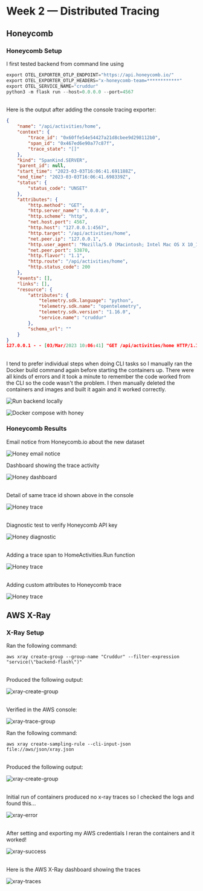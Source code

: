 # Week 2 — Distributed Tracing

## Honeycomb

### Honeycomb Setup

I first tested backend from command line using

```python
export OTEL_EXPORTER_OTLP_ENDPOINT="https://api.honeycomb.io/"
export OTEL_EXPORTER_OTLP_HEADERS="x-honeycomb-team=************"
export OTEL_SERVICE_NAME="cruddur"
python3 -m flask run --host=0.0.0.0 --port=4567
```

<br/>Here is the output after adding the console tracing exporter:

```json
{
    "name": "/api/activities/home",
    "context": {
        "trace_id": "0x60ffe54e54427a21d8cbee9d298112b0",
        "span_id": "0x467ed6e90a77c87f",
        "trace_state": "[]"
    },
    "kind": "SpanKind.SERVER",
    "parent_id": null,
    "start_time": "2023-03-03T16:06:41.691188Z",
    "end_time": "2023-03-03T16:06:41.698339Z",
    "status": {
        "status_code": "UNSET"
    },
    "attributes": {
        "http.method": "GET",
        "http.server_name": "0.0.0.0",
        "http.scheme": "http",
        "net.host.port": 4567,
        "http.host": "127.0.0.1:4567",
        "http.target": "/api/activities/home",
        "net.peer.ip": "127.0.0.1",
        "http.user_agent": "Mozilla/5.0 (Macintosh; Intel Mac OS X 10_15_7) AppleWebKit/605.1.15 (KHTML, like Gecko) Version/16.3 Safari/605.1.15",
        "net.peer.port": 53870,
        "http.flavor": "1.1",
        "http.route": "/api/activities/home",
        "http.status_code": 200
    },
    "events": [],
    "links": [],
    "resource": {
        "attributes": {
            "telemetry.sdk.language": "python",
            "telemetry.sdk.name": "opentelemetry",
            "telemetry.sdk.version": "1.16.0",
            "service.name": "cruddur"
        },
        "schema_url": ""
    }
}
127.0.0.1 - - [03/Mar/2023 10:06:41] "GET /api/activities/home HTTP/1.1" 200 -
```

<br/>I tend to prefer individual steps when doing CLI tasks so I manually ran the Docker build command again before starting the containers up. There were all kinds of errors and it took a minute to remember the code worked from the CLI so the code wasn't the problem. I then manually deleted the containers and images and built it again and it worked correctly.

![Run backend locally](assets/cruddur-wk2-dkr-honey1.png)

![Docker compose with honey](assets/cruddur-wk2-dkr-honey2.png)

### Honeycomb Results

Email notice from Honeycomb.io about the new dataset

![Honey email notice](assets/cruddur-wk2-dkr-honey3.jpeg)

Dashboard showing the trace activity

![Honey dashboard](assets/cruddur-wk2-dkr-honey4.png)

<br/>Detail of same trace id shown above in the console

![Honey trace](assets/cruddur-wk2-dkr-honey5.png)

<br/>Diagnostic test to verify Honeycomb API key

![Honey diagnostic](assets/cruddur-wk2-dkr-honey6.png)

<br/>Adding a trace span to HomeActivities.Run function

![Honey trace](assets/cruddur-wk2-dkr-honey7.png)

<br/>Adding custom attributes to Honeycomb trace

![Honey trace](assets/cruddur-wk2-dkr-honey8.png)

## AWS X-Ray

### X-Ray Setup

Ran the following command:

```shell
aws xray create-group --group-name "Cruddur" --filter-expression "service(\"backend-flash\")"
```

<br/>Produced the following output:

![xray-create-group](assets/cruddur-wk2-xray-create-group.png)

<br/>Verified in the AWS console:

![xray-trace-group](assets/cruddur-wk2-xray-trace-group.png)

Ran the following command:

```shell
aws xray create-sampling-rule --cli-input-json file://aws/json/xray.json
```

<br/>Produced the following output:

![xray-create-group](assets/cruddur-wk2-xray-create-sampling-rule.png)

<br/>Initial run of containers produced no x-ray traces so I checked the logs and found this...

![xray-error](assets/cruddur-wk2-xray-error.png)

<br/>After setting and exporting my AWS credentials I reran the containers and it worked!

![xray-success](assets/cruddur-wk2-xray-success.png)

<br/>Here is the AWS X-Ray dashboard showing the traces

![xray-traces](assets/cruddur-wk2-xray-traces.png)
